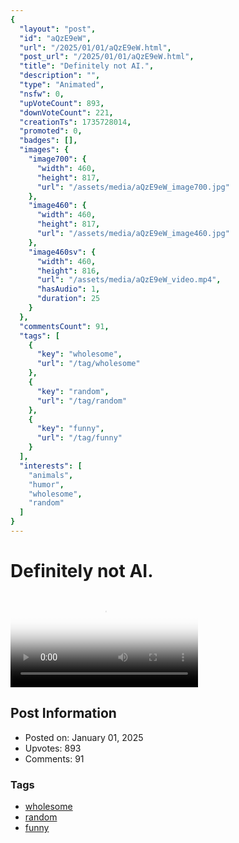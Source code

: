 ```yaml
---
{
  "layout": "post",
  "id": "aQzE9eW",
  "url": "/2025/01/01/aQzE9eW.html",
  "post_url": "/2025/01/01/aQzE9eW.html",
  "title": "Definitely not AI.",
  "description": "",
  "type": "Animated",
  "nsfw": 0,
  "upVoteCount": 893,
  "downVoteCount": 221,
  "creationTs": 1735728014,
  "promoted": 0,
  "badges": [],
  "images": {
    "image700": {
      "width": 460,
      "height": 817,
      "url": "/assets/media/aQzE9eW_image700.jpg"
    },
    "image460": {
      "width": 460,
      "height": 817,
      "url": "/assets/media/aQzE9eW_image460.jpg"
    },
    "image460sv": {
      "width": 460,
      "height": 816,
      "url": "/assets/media/aQzE9eW_video.mp4",
      "hasAudio": 1,
      "duration": 25
    }
  },
  "commentsCount": 91,
  "tags": [
    {
      "key": "wholesome",
      "url": "/tag/wholesome"
    },
    {
      "key": "random",
      "url": "/tag/random"
    },
    {
      "key": "funny",
      "url": "/tag/funny"
    }
  ],
  "interests": [
    "animals",
    "humor",
    "wholesome",
    "random"
  ]
}
---
```


# Definitely not AI.

<video controls playsinline loop poster="/assets/media/aQzE9eW_image460.jpg">
  <source src="/assets/media/aQzE9eW_video.mp4" type="video/mp4">
  Your browser does not support the video tag.
</video>

## Post Information

- Posted on: January 01, 2025
- Upvotes: 893
- Comments: 91

### Tags

- [wholesome](/tag/wholesome)
- [random](/tag/random)
- [funny](/tag/funny)
